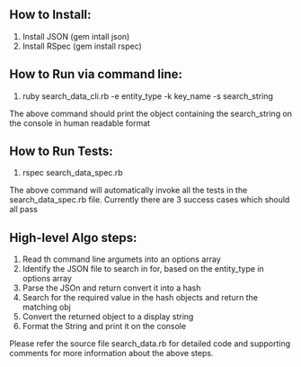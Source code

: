 How to Install:
-----------------

1) Install JSON (gem intall json)
2) Install RSpec (gem install rspec)


How to Run via command line:
----------------------------

1) ruby search_data_cli.rb -e entity_type -k key_name -s search_string

The above command should print the object containing the search_string on the console in human readable format


How to Run Tests:
-----------------

1) rspec search_data_spec.rb

The above command will automatically invoke all the tests in the search_data_spec.rb file.   Currently there are 3 success cases which should all pass


High-level Algo steps:
----------------------

1) Read th command line argumets into an options array
2) Identify the JSON file to search in for, based on the entity_type in options array
3) Parse the JSOn and return convert it into a hash
4) Search for the required value in the hash objects and return the matching obj
5) Convert the returned object to a display string
6) Format the String and print it on the console

Please refer the source file search_data.rb for detailed code and supporting comments for more information about the above steps.

